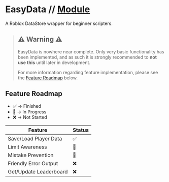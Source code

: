 # EasyData // [Module](https://www.roblox.com/library/14368101542/EasyData)

A Roblox DataStore wrapper for beginner scripters.

> ## ⚠️ Warning ⚠️
> EasyData is nowhere near complete. Only very basic functionality has been implemented, and as such it is strongly recommended to **not use this** until later in development.
> 
> For more information regarding feature implementation, please see the [Feature Roadmap](#feature-roadmap) below.

## Feature Roadmap
 - ✅ -> Finished
 - 🔶 -> In Progress
 - ❌ -> Not Started

| Feature                   | Status |
| ---------                 | ------ |
| Save/Load Player Data     | ✅ |
| Limit Awareness           | 🔶 |
| Mistake Prevention        | 🔶 |
| Friendly Error Output     | ❌ |
| Get/Update Leaderboard    | ❌ |